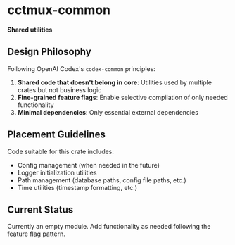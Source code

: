 # cctmux-common

**Shared utilities**

## Design Philosophy

Following OpenAI Codex's `codex-common` principles:

1. **Shared code that doesn't belong in core**: Utilities used by multiple crates but not business logic
2. **Fine-grained feature flags**: Enable selective compilation of only needed functionality
3. **Minimal dependencies**: Only essential external dependencies

## Placement Guidelines

Code suitable for this crate includes:

- Config management (when needed in the future)
- Logger initialization utilities
- Path management (database paths, config file paths, etc.)
- Time utilities (timestamp formatting, etc.)

## Current Status

Currently an empty module. Add functionality as needed following the feature flag pattern.
